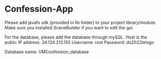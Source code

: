 # Confession-App
Please add javafx sdk (provided in lib folder) to your project library/module. Make sure you installed SceneBuilder if you want to edit the gui.

For the database, please add the database through mySQL. 
Host is the public IP address: 34.124.213.155
Username: root
Password: ds2022letsgo

Database name: UMConfession_database
